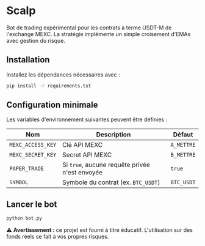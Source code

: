 # Scalp

Bot de trading expérimental pour les contrats à terme USDT-M de l'exchange MEXC.
La stratégie implémente un simple croisement d'EMAs avec gestion du risque.

## Installation

Installez les dépendances nécessaires avec :

```bash
pip install -r requirements.txt
```

## Configuration minimale

Les variables d'environnement suivantes peuvent être définies :

| Nom | Description | Défaut |
| --- | --- | --- |
| `MEXC_ACCESS_KEY` | Clé API MEXC | `A_METTRE` |
| `MEXC_SECRET_KEY` | Secret API MEXC | `B_METTRE` |
| `PAPER_TRADE` | Si `true`, aucune requête privée n'est envoyée | `true` |
| `SYMBOL` | Symbole du contrat (ex. `BTC_USDT`) | `BTC_USDT` |

## Lancer le bot

```bash
python bot.py
```

⚠️ **Avertissement :** ce projet est fourni à titre éducatif. 
L'utilisation sur des fonds réels se fait à vos propres risques.

